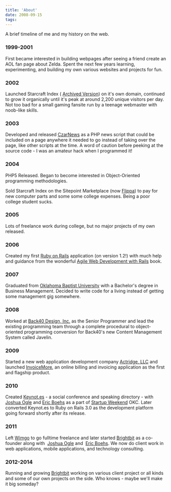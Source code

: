 ```yaml
---
title: 'About'
date: 2008-09-15
tags:
---
```


A brief timeline of me and my history on the web.

### 1999-2001
First became interested in building webpages after seeing a friend create an
AOL fan page about Zelda. Spent the next few years learning, experimenting, and
building my own various websites and projects for fun.

### 2002
Launched Starcraft Index ( [Archived
  Version](http://web.archive.org/web/20020925161223/http://scindex.com/)) on
it's own domain, continued to grow it organically until it's peak at around
2,200 unique visitors per day. Not too bad for a small gaming fansite run by a
teenage webmaster with noob-like skills.

### 2003

Developed and released [CzarNews](http://www.czaries.net/scripts/czarnews.php)
as a PHP news script that could be included on a page anywhere it needed to go
instead of taking over the page, like other scripts at the time.  A word of
caution before peeking at the source code - I was an amateur hack when I
programmed it!

### 2004

PHP5 Released. Began to become interested in Object-Oriented programming methodologies.

Sold Starcraft Index on the Sitepoint Marketplace (now
  [Flippa](http://www.flippa.com)) to pay for new computer parts and some
some college expenses. Being a poor college student sucks.

### 2005

Lots of freelance work during college, but no major projects of my own released.

### 2006

Created my first
[Ruby on Rails](http://rubyonrails.org) application (on version 1.2!) with much help and guidance from the wonderful
[Agile Web Development with Rails](http://pragprog.com/titles/rails4/agile-web-development-with-rails) book.

### 2007

Graduated from [Oklahoma Baptist University](http://www.okbu.edu) with a
Bachelor's degree in Business Management. Decided to write code for a living
instead of getting some management gig somewhere.

### 2008

Worked at [Back40 Design, Inc.](http://www.back40design.com) as the Senior
Programmer and lead the existing programming team through a complete procedural
to object-oriented programming conversion for Back40's new Content Management
System called Javelin.

### 2009

Started a new web application development company [Actridge,
LLC](http://www.actridge.com) and launched
[InvoiceMore](http://www.invoicemore.com), an online billing and
invoicing application as the first and flagship product.

### 2010

Created
[Keynot.es](http://keynot.es) - a social conference and speaking directory - with
[Joshua Ogle](http://joshuaogle.com) and
[Eric Boehs](http://ericboehs.com) as a part of
[Startup Weekend](http://startupweekend.org) OKC. Later converted Keynot.es to
Ruby on Rails 3.0 as the development platform going forward shortly after its
release.

### 2011

Left
[Wimgo](http://wimgo.com) to go fulltime freelance and later started
[Brightbit](http://brightbit.com) as a co-founder along with 
[Joshua Ogle](http://joshuaogle.com) and 
[Eric Boehs](http://ericboehs.com). We now do client work in web applications,
mobile applications, and technology consulting.

### 2012-2014

Running and growing [Brightbit](http://brightbit.com) working on various client
project or all kinds and some of our own projects on the side. Who knows -
maybe we'll make it big someday?

